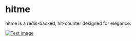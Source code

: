 hitme
=====

hitme is a redis-backed, hit-counter designed for elegance.
<script>
alert("hello");
</script>
[![Test image](https://ryanseys-hitme.jit.su/images/img.svg)](https://ryanseys-hitme.jit.su/images/img.svg)
